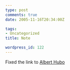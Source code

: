 ```yaml
---
type: post
comments: true
date: 2005-11-16T20:34:00Z

tags:
- Uncategorized
title: Note

wordpress_id: 122
---
```


Fixed the link to [Albert Hubo](http://times.hankooki.com/lpage/photosalon/200511/kt2005111418021811530.htm)
